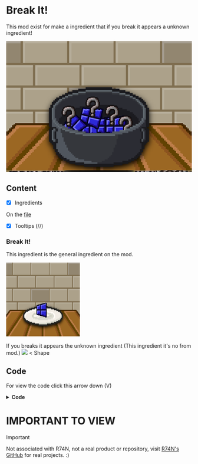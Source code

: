 # Break It!

This mod exist for make a ingredient that if you break it appears a unknown ingredient!

![Preview](./preview.png)

## Content

- [x] Ingredients

On the [file](./break_it!.js)

- [x] Tooltips (//)

### Break It!

This ingredient is the general ingredient on the mod.

<img src="./breakit!_item.png" width="200px" height="200px">

If you breaks it appears the unknown ingredient (This ingredient it's no from mod.) <img src="https://r74n.com/shapes/png/unknown.png"> < Shape

## Code

For view the code click this arrow down (V)

<details>
<summary><b>Code</b></summary>

```javascript
// Nico1Monte's Mod
// Break It!

addIngredient("break_it!",{
    color:"#2926d8",
    shape:"square_quad_leftward",
    keywords:"breakitmod,windows",
    broken:"broken_bark"
});

// Made by Nico1Monte
// Helps by Mods:
// R74nbirthday.js

```

</details>

# IMPORTANT TO VIEW

> [!IMPORTANT]
> Not associated with R74N, not a real product or repository, visit [R74N's GitHub](https://github.com/R74nCom) for real projects. :)